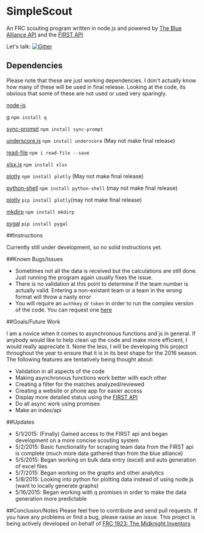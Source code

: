 # SimpleScout
An FRC scouting program written in node.js and powered by [The Blue Alliance API](http://www.thebluealliance.com/apidocs) and the [FIRST API](http://docs.frcevents.apiary.io/)

Let's talk:  [![Gitter](https://badges.gitter.im/Join%20Chat.svg)](https://gitter.im/aravindkoneru/SimpleScout?utm_source=badge&utm_medium=badge&utm_campaign=pr-badge)

## Dependencies

Please note that these are just working dependencies. I don't actually know how many of these will be used in final release.
Looking at the code, its obvious that some of these are not used or used very sparingly.

[node-js](https://nodejs.org/download/)

[q](https://www.npmjs.com/package/q) `npm install q`

[sync-prompt](https://www.npmjs.com/package/sync-prompt) `npm install sync-prompt`

[underscore.js](http://underscorejs.org/) `npm install underscore` (May not make final release)

[read-file](https://www.npmjs.com/package/read-file) `npm i read-file --save`

[xlsx.js](https://www.npmjs.com/package/xlsx) `npm install xlsx`

[plotly](https://plot.ly/feed/) `npm install plotly` (May not make final release)

[python-shell](https://www.npmjs.com/package/python-shell#running-a-python-script-with-arguments-and-options) `npm install python-shell` (may not make final release)

[plotly](https://plot.ly/python/getting-started/) `pip install plotly`(may not make final release)

[mkdirp](https://www.npmjs.com/package/mkdirp) `npm install mkdirp`

[pygal](http://pygal.org/download/) `pip install pygal`

##Instructions

Currently still under development, so no solid instructions yet.

##Known Bugs/Issues

* Sometimes not all the data is received but the calculations are still done. Just running the program again usually fixes the
issue.
* There is no validation at this point to determine if the team number is actually valid. Entering a non-existant team or
a team in the wrong format will throw a nasty error
* You will require an `authkey` or `token` in order to run the complex version of the code. You can request one [here](https://usfirst.collab.net/sf/sfmain/do/viewProject/projects.first_community_developers?_message=1429471256751)

##Goals/Future Work

I am a novice when it comes to asynchronous functions and js in general. If anybody would like to help clean up the code and make
more efficient, I would really appreciate it. None the less, I will be developing this project throughout the year to ensure that
it is in its best shape for the 2016 season. The following features are tentatively being thought about:

* Validation in all aspects of the code
* Making asynchronous functions work better with each other
* Creating a filter for the matches analyzed/reviewed
* Creating a website or phone app for easier access
* Display more detailed status using the [FIRST API](http://docs.frcevents.apiary.io/)
* Do all async work using promises
* Make an index/api

##Updates

* 5/1/2015: (Finally) Gained access to the FIRST api and began development on a more concise scouting system
* 5/2/2015: Basic functionality for scraping team data from the FIRST api is complete (much more data gathered than from the blue alliance)
* 5/5/2015: Began working on bulk data entry (excel) and auto generation of excel files
* 5/7/2015: Began working on the graphs and other analytics
* 5/8/2015: Looking into python for plotting data instead of using node.js (want to locally generate graphs)
* 5/16/2015: Began working with q promises in order to make the data generation more predictable

##Conclusion/Notes
Please feel free to contribute and send pull requests. If you have any problems or find
a bug, please rasise an issue. This project is being actively developed on behalf of [FRC 1923: The Midknight Inventors](http://firstrobotics1923.org/)

